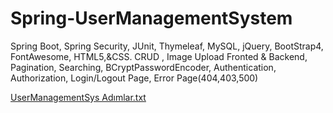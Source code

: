 # Spring-UserManagementSystem
Spring Boot, Spring Security, JUnit, Thymeleaf, MySQL,  jQuery, BootStrap4, FontAwesome, HTML5,&amp;CSS. CRUD , Image Upload Fronted &amp; Backend, Pagination, Searching, BCryptPasswordEncoder, Authentication, Authorization, Login/Logout Page, Error Page(404,403,500)

[UserManagementSys Adımlar.txt](https://github.com/Ugurhamzaoglu67/Spring-UserManagementSystem/files/7087267/UserManagementSys.Adimlar.txt)
